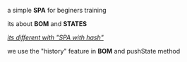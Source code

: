 a simple <b>SPA</b> for beginers training

its about <b>BOM</b> and <b>STATES</b>

<em><u>its different with "SPA with hash"</u></em>

we use the "history" feature in <b>BOM</b> and pushState method